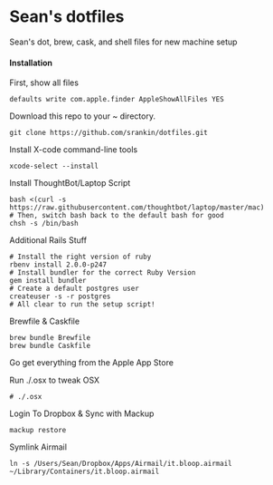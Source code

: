 # Sean's dotfiles

Sean's dot, brew, cask, and shell files for new machine setup

#### Installation

First, show all files
```
defaults write com.apple.finder AppleShowAllFiles YES
```

Download this repo to your ~ directory.

```
git clone https://github.com/srankin/dotfiles.git
```

Install X-code command-line tools
```
xcode-select --install
```

Install ThoughtBot/Laptop Script
```
bash <(curl -s https://raw.githubusercontent.com/thoughtbot/laptop/master/mac)
# Then, switch bash back to the default bash for good
chsh -s /bin/bash
```

Additional Rails Stuff
```
# Install the right version of ruby
rbenv install 2.0.0-p247
# Install bundler for the correct Ruby Version
gem install bundler
# Create a default postgres user
createuser -s -r postgres
# All clear to run the setup script!
```

Brewfile & Caskfile
```
brew bundle Brewfile
brew bundle Caskfile
```

Go get everything from the Apple App Store

Run ./.osx to tweak OSX
```
# ./.osx
```

Login To Dropbox & Sync with Mackup
```
mackup restore
```

Symlink Airmail
```
ln -s /Users/Sean/Dropbox/Apps/Airmail/it.bloop.airmail ~/Library/Containers/it.bloop.airmail
```
